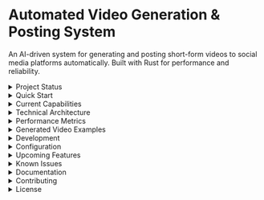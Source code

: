 # Automated Video Generation & Posting System

An AI-driven system for generating and posting short-form videos to social media platforms automatically. Built with Rust for performance and reliability.

<details>
<summary>Project Status</summary>

**Current Phase**: Foundation & Local Development (Phase 1)  
**Progress**: 60% Complete (3/5 core tasks finished)  
**Last Updated**: June 7, 2025

### Completed Tasks

- **Task 1.1.1**: FFmpeg wrapper setup & basic video generation
- **Task 1.1.2**: Text overlay system with font rendering
- **Task 1.1.3**: Template engine with comprehensive validation

### Current Work

- **Task 1.1.4**: Audio integration (next)

### Upcoming Tasks

- **Task 1.2.1**: CSV parser for content management
- **Task 1.2.2**: Content selection algorithm

</details>

<details>
<summary>Quick Start</summary>

### Prerequisites

- Rust (latest stable)
- FFmpeg with development headers
- Linux environment (tested on Ubuntu)

### Installation

```bash
# Clone the repository
git clone <repository-url>
cd automate-social-media-posts

# Install system dependencies (Ubuntu/Debian)
sudo apt-get update
sudo apt-get install -y ffmpeg libavcodec-dev libavformat-dev libavfilter-dev libswscale-dev

# Build the project
cargo build --release
```

### Running Tests

```bash
# Run comprehensive template engine tests (generates 20 test videos)
cargo run --bin test_template_engine

# Run basic text overlay tests
cargo run --bin test_text_overlay

# Run the main application
cargo run
```

</details>

<details>
<summary>Current Capabilities</summary>

## Current Capabilities

### Video Generation

- **Format**: MP4 (H.264) at 1080x1920 (9:16 aspect ratio)
- **Frame Rate**: 30fps with 2 Mbps bitrate
- **Duration**: 10-60 seconds (configurable)
- **Templates**: SimpleText (more coming soon)

### Text Rendering

- **Font Support**: Embedded DejaVu Sans TTF
- **Colors**: Full hex color support for text and backgrounds
- **Sizing**: Flexible font sizes (24px-80px tested)
- **Positioning**: Automatic centering (horizontal and vertical)

### Quality Validation

- **Dimension Validation**: Ensures 1080x1920 output
- **File Size Limits**: <50MB per video
- **Format Compliance**: MP4/H.264 verification
- **Playability Testing**: Automated validation

</details>

<details>
<summary>Technical Architecture</summary>

## Technical Architecture

### Core Components

```rust
// Video generation pipeline
VideoSpec -> VideoGenerator -> MP4 Output -> VideoValidator

// Key structures
VideoSpec {
    title: String,
    template: VideoTemplate,
    duration_seconds: u32,
    background_color: String,  // hex
    text_color: String,        // hex  
    font_size: u32,
    audio_track: Option<String>,
}
```

### Project Structure

```
src/
├── video/
│   ├── generator.rs     # Core video generation logic
│   ├── validation.rs    # Quality validation system
│   └── mod.rs          # Video module types and exports
├── assets/
│   └── DejaVuSans.ttf  # Embedded font
├── bin/
│   ├── test_template_engine.rs  # Comprehensive test suite
│   └── test_text_overlay.rs     # Text overlay validation
└── [config, content, platforms]  # Future modules
```

</details>

<details>
<summary>Performance Metrics</summary>

## Performance Metrics

**Latest Test Results** (20 video generation test):
- **Success Rate**: 100% (20/20 videos)
- **Average Generation Time**: 8.6 seconds
- **File Size Range**: 111KB - 1.1MB
- **Total Test Duration**: 173 seconds

</details>

<details>
<summary>Generated Video Examples</summary>

## Generated Video Examples

The system currently generates videos with:
- Various color combinations (high contrast, pastels, bright colors)
- Multiple font sizes and text lengths
- Different durations (10-60 seconds)
- Consistent 9:16 aspect ratio for mobile platforms

</details>

<details>
<summary>Development</summary>

## Development

### Building

```bash
# Debug build
cargo build

# Release build (recommended for video generation)
cargo build --release

# Run specific tests
cargo run --bin test_template_engine
```

### Adding New Templates

Templates are defined in `src/video/mod.rs`:

```rust
#[derive(Debug, Clone, Serialize, Deserialize)]
pub enum VideoTemplate {
    SimpleText,        // Implemented
    TitleCard,         // Planned
    Slideshow { slides: Vec<String> },  // Planned
}
```

</details>

<details>
<summary>Configuration</summary>

## Configuration

Videos are configured using the `VideoSpec` structure:

```rust
let spec = VideoSpec {
    title: "My Video Title".to_string(),
    template: VideoTemplate::SimpleText,
    duration_seconds: 30,
    background_color: "#1a1a1a".to_string(),
    text_color: "#ffffff".to_string(),  
    font_size: 48,
    audio_track: None,  // Coming in Task 1.1.4
};
```

</details>

<details>
<summary>Upcoming Features</summary>

## Upcoming Features

- **Audio Integration**: Background music and sound effects
- **CSV Content Management**: Automated content scheduling
- **Platform APIs**: YouTube Shorts and TikTok integration
- **Advanced Templates**: Title cards, slideshows, animations
- **GitHub Actions**: Automated daily posting

</details>

<details>
<summary>Known Issues</summary>

## Known Issues

- **Duration Metadata**: Videos contain correct frames but metadata shows ~0.004s instead of specified duration
- **Audio Support**: Not yet implemented (Task 1.1.4)

</details>

<details>
<summary>Documentation</summary>

## Documentation

- [CHANGELOG.md](CHANGELOG.md) - Detailed development history
- [PRD Documentation] - Comprehensive project requirements (see codebase)
- Release notes are automatically generated by [Release Drafter](https://github.com/marketplace/actions/release-drafter).

</details>

<details>
<summary>Contributing</summary>

## Contributing

This project follows the phased development approach outlined in the PRD:

1. **Phase 1**: Foundation & Local Development (60% complete)
2. **Phase 2**: Mock Integration & Testing  
3. **Phase 3**: Real Platform Integration

- Label pull requests with `feat`, `fix`, `docs`, or `chore` for automated release notes.
</details>

<details>
<summary>License</summary>

## License

[License information to be added]

---

**Built with Rust, FFmpeg, and a focus on reliability and performance.**

